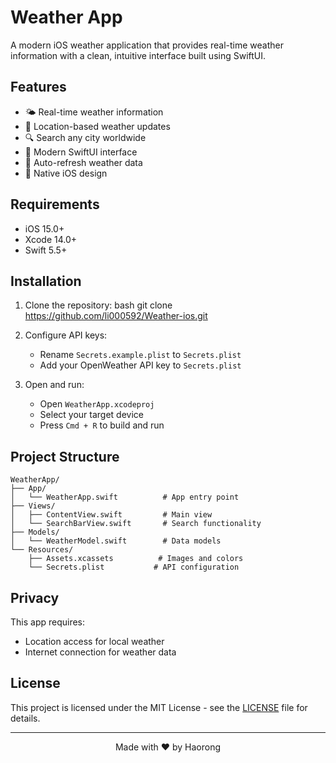 # Weather App

A modern iOS weather application that provides real-time weather information with a clean, intuitive interface built using SwiftUI.

## Features

- 🌤 Real-time weather information
- 📍 Location-based weather updates
- 🔍 Search any city worldwide
- 🎨 Modern SwiftUI interface
- 🔄 Auto-refresh weather data
- 📱 Native iOS design

## Requirements

- iOS 15.0+
- Xcode 14.0+
- Swift 5.5+

## Installation

1. Clone the repository:
bash
git clone https://github.com/li000592/Weather-ios.git

2. Configure API keys:
   - Rename `Secrets.example.plist` to `Secrets.plist`
   - Add your OpenWeather API key to `Secrets.plist`

3. Open and run:
   - Open `WeatherApp.xcodeproj`
   - Select your target device
   - Press `Cmd + R` to build and run

## Project Structure

```
WeatherApp/
├── App/
│   └── WeatherApp.swift          # App entry point
├── Views/
│   ├── ContentView.swift         # Main view
│   └── SearchBarView.swift       # Search functionality
├── Models/
│   └── WeatherModel.swift        # Data models
└── Resources/
    ├── Assets.xcassets          # Images and colors
    └── Secrets.plist           # API configuration
```

## Privacy

This app requires:
- Location access for local weather
- Internet connection for weather data

## License

This project is licensed under the MIT License - see the [LICENSE](LICENSE) file for details.

---

<p align="center">
  Made with ❤️ by Haorong
</p>